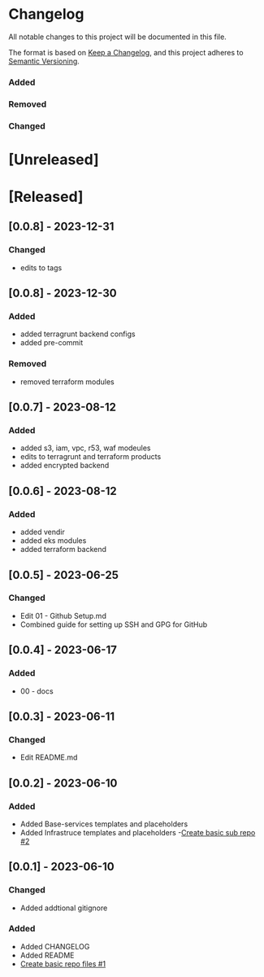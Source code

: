 # Changelog

All notable changes to this project will be documented in this file.

The format is based on [Keep a Changelog](https://keepachangelog.com/en/1.0.0/),
and this project adheres to [Semantic Versioning](https://semver.org/spec/v2.0.0.html).

### Added
### Removed
### Changed

# [Unreleased]

# [Released]

## [0.0.8] - 2023-12-31
### Changed
- edits to tags

## [0.0.8] - 2023-12-30
### Added
- added terragrunt backend configs
- added pre-commit
### Removed
- removed terraform modules

## [0.0.7] - 2023-08-12
### Added
- added s3, iam, vpc, r53, waf modeules
- edits to terragrunt and terraform products
- added encrypted backend

## [0.0.6] - 2023-08-12
### Added
- added vendir
- added eks modules
- added terraform backend

## [0.0.5] - 2023-06-25
### Changed
- Edit 01 - Github Setup.md
- Combined guide for setting up SSH and GPG for GitHub

## [0.0.4] - 2023-06-17
### Added
- 00 - docs

## [0.0.3] - 2023-06-11
### Changed
- Edit README.md

## [0.0.2] - 2023-06-10
### Added
- Added Base-services templates and placeholders
- Added Infrastruce templates and placeholders
-[Create basic sub repo #2](https://github.com/betterthanbot-cloud/astrid/issues/2)

## [0.0.1] - 2023-06-10
### Changed
- Added addtional gitignore
### Added
- Added CHANGELOG
- Added README
- [Create basic repo files #1](https://github.com/betterthanbot-cloud/astrid/issues/1)
